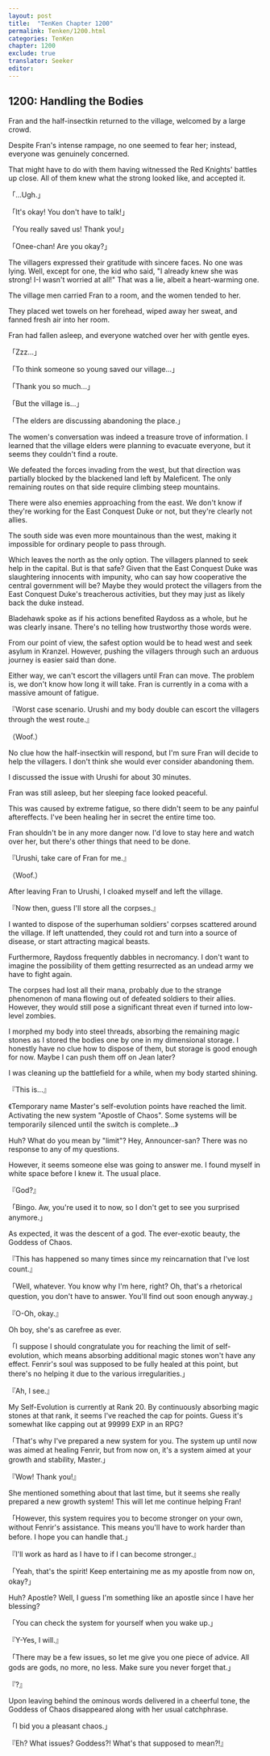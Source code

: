 ```yaml
---
layout: post
title:  "TenKen Chapter 1200"
permalink: Tenken/1200.html
categories: TenKen
chapter: 1200
exclude: true
translator: Seeker
editor: 
---
```

<h2>1200: Handling the Bodies</h2>

Fran and the half-insectkin returned to the village, welcomed by a large crowd.

Despite Fran's intense rampage, no one seemed to fear her; instead, everyone was genuinely concerned.

That might have to do with them having witnessed the Red Knights' battles up close. All of them knew what the strong looked like, and accepted it.

「...Ugh.」

「It's okay! You don't have to talk!」

「You really saved us! Thank you!」

「Onee-chan! Are you okay?」

The villagers expressed their gratitude with sincere faces. No one was lying. Well, except for one, the kid who said, "I already knew she was strong! I-I wasn't worried at all!" That was a lie, albeit a heart-warming one.

The village men carried Fran to a room, and the women tended to her.

They placed wet towels on her forehead, wiped away her sweat, and fanned fresh air into her room.

Fran had fallen asleep, and everyone watched over her with gentle eyes.

「Zzz...」

「To think someone so young saved our village...」

「Thank you so much...」

「But the village is...」

「The elders are discussing abandoning the place.」

The women's conversation was indeed a treasure trove of information. I learned that the village elders were planning to evacuate everyone, but it seems they couldn't find a route.

We defeated the forces invading from the west, but that direction was partially blocked by the blackened land left by Maleficent. The only remaining routes on that side require climbing steep mountains.

There were also enemies approaching from the east. We don't know if they're working for the East Conquest Duke or not, but they're clearly not allies.

The south side was even more mountainous than the west, making it impossible for ordinary people to pass through.

Which leaves the north as the only option. The villagers planned to seek help in the capital. But is that safe? Given that the East Conquest Duke was slaughtering innocents with impunity, who can say how cooperative the central government will be? Maybe they would protect the villagers from the East Conquest Duke's treacherous activities, but they may just as likely back the duke instead.

Bladehawk spoke as if his actions benefited Raydoss as a whole, but he was clearly insane. There's no telling how trustworthy those words were.

From our point of view, the safest option would be to head west and seek asylum in Kranzel. However, pushing the villagers through such an arduous journey is easier said than done.

Either way, we can't escort the villagers until Fran can move. The problem is, we don't know how long it will take. Fran is currently in a coma with a massive amount of fatigue.

『Worst case scenario. Urushi and my body double can escort the villagers through the west route.』

（Woof.）

No clue how the half-insectkin will respond, but I'm sure Fran will decide to help the villagers. I don't think she would ever consider abandoning them.

I discussed the issue with Urushi for about 30 minutes.

Fran was still asleep, but her sleeping face looked peaceful.

This was caused by extreme fatigue, so there didn't seem to be any painful aftereffects. I've been healing her in secret the entire time too.

Fran shouldn't be in any more danger now. I'd love to stay here and watch over her, but there's other things that need to be done.

『Urushi, take care of Fran for me.』

（Woof.）

After leaving Fran to Urushi, I cloaked myself and left the village.

『Now then, guess I'll store all the corpses.』

I wanted to dispose of the superhuman soldiers' corpses scattered around the village. If left unattended, they could rot and turn into a source of disease, or start attracting magical beasts.

Furthermore, Raydoss frequently dabbles in necromancy. I don't want to imagine the possibility of them getting resurrected as an undead army we have to fight again.

The corpses had lost all their mana, probably due to the strange phenomenon of mana flowing out of defeated soldiers to their allies. However, they would still pose a significant threat even if turned into low-level zombies.

I morphed my body into steel threads, absorbing the remaining magic stones as I stored the bodies one by one in my dimensional storage. I honestly have no clue how to dispose of them, but storage is good enough for now. Maybe I can push them off on Jean later?

I was cleaning up the battlefield for a while, when my body started shining.

『This is...』

《Temporary name Master's self-evolution points have reached the limit. Activating the new system "Apostle of Chaos". Some systems will be temporarily silenced until the switch is complete...》

Huh? What do you mean by "limit"? Hey, Announcer-san? There was no response to any of my questions.

However, it seems someone else was going to answer me. I found myself in white space before I knew it. The usual place.

『God?』

「Bingo. Aw, you're used it to now, so I don't get to see you surprised anymore.」

As expected, it was the descent of a god. The ever-exotic beauty, the Goddess of Chaos.

『This has happened so many times since my reincarnation that I've lost count.』

「Well, whatever. You know why I'm here, right? Oh, that's a rhetorical question, you don't have to answer. You'll find out soon enough anyway.」

『O-Oh, okay.』

Oh boy, she's as carefree as ever.

「I suppose I should congratulate you for reaching the limit of self-evolution, which means absorbing additional magic stones won't have any effect. Fenrir's soul was supposed to be fully healed at this point, but there's no helping it due to the various irregularities.」

『Ah, I see.』

My Self-Evolution is currently at Rank 20. By continuously absorbing magic stones at that rank, it seems I've reached the cap for points. Guess it's somewhat like capping out at 99999 EXP in an RPG?

「That's why I've prepared a new system for you. The system up until now was aimed at healing Fenrir, but from now on, it's a system aimed at your growth and stability, Master.」

『Wow! Thank you!』

She mentioned something about that last time, but it seems she really prepared a new growth system! This will let me continue helping Fran!

「However, this system requires you to become stronger on your own, without Fenrir's assistance. This means you'll have to work harder than before. I hope you can handle that.」

『I'll work as hard as I have to if I can become stronger.』

「Yeah, that's the spirit! Keep entertaining me as my apostle from now on, okay?」

Huh? Apostle? Well, I guess I'm something like an apostle since I have her blessing?

「You can check the system for yourself when you wake up.」

『Y-Yes, I will.』

「There may be a few issues, so let me give you one piece of advice. All gods are gods, no more, no less. Make sure you never forget that.」

『?』

Upon leaving behind the ominous words delivered in a cheerful tone, the Goddess of Chaos disappeared along with her usual catchphrase.

「I bid you a pleasant chaos.」

『Eh? What issues? Goddess?! What's that supposed to mean?!』



